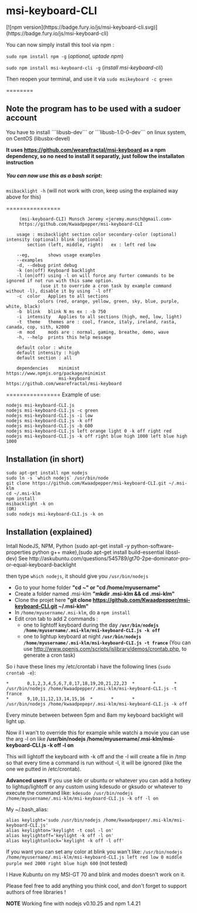 <h1>msi-keyboard-CLI</h1>
[![npm version](https://badge.fury.io/js/msi-keyboard-cli.svg)](https://badge.fury.io/js/msi-keyboard-cli)


You can now simply install this tool via npm :

```sudo npm install npm -g``` (*optional, uptade npm*)

```sudo npm install msi-keyboard-cli -g``` (*install msi-keyboard-cli*)

Then reopen your terminal, and use it via ```sudo msikeyboard -c green```

========
<h2>Note the program has to be used with a sudoer account</h2>
<stong>You have to install ```libusb-dev``` or ```libusb-1.0-0-dev``` on linux system, on CentOS (libusbx-devel) </stong>

**It uses https://github.com/wearefractal/msi-keyboard as a npm dependency, so no need to install it separatly, just follow the installaton instruction**
##### You can now use this as a bash script:
```msibacklight -h```
(will not work with cron, keep using the explained way above for this)

================
```
     (msi-keyboard-CLI) Munsch Jeremy <jeremy.munsch@gmail.com>
     https://github.com/Kwaadpepper/msi-keyboard-CLI

    usage : msibacklight section color secondary-color (optional) intensity (optional) blink (optional)
        section (left, middle, right)   ex : left red low

    --eg,       shows usage examples
    --examples
    -d, --debug print debug
    -k (on|off) Keyboard backlight
    -l (on|off) using -l on will force any furter commands to be ignored if not run with this same option.
             (use it to override a cron task by example command without -l), disable it by using `-l off`
    -c  color   Applies to all sections
            colors (red, orange, yellow, green, sky, blue, purple, white, black)
    -b  blink   blink N ms ex : -b 750
    -i  intensity   Applies to all sections (high, med, low, light)
    -t  theme   themes are : cool, france, italy, ireland, rasta, canada, cop, sith, k2000
    -m  mod     mods are : normal, gaming, breathe, demo, wave
    -h, --help  prints this help message

    default color : white
    default intensity : high
    default section : all

    dependencies    minimist        https://www.npmjs.org/package/minimist
                    msi-keyboard    https://github.com/wearefractal/msi-keyboard
```
================
Example of use:

```
nodejs msi-keyboard-CLI.js
nodejs msi-keyboard-CLI.js -c green
nodejs msi-keyboard-CLI.js -i low
nodejs msi-keyboard-CLI.js -k off
nodejs msi-keyboard-CLI.js -b 600
nodejs msi-keyboard-CLI.js left orange light 0 -k off right red
nodejs msi-keyboard-CLI.js -k off right blue high 1000 left blue high 1000
```


<h2>Installation (in short)</h2>

    sudo apt-get install npm nodejs
    sudo ln -s `which nodejs` /usr/bin/node
    git clone https://github.com/Kwaadpepper/msi-keyboard-CLI.git ~/.msi-klm
    cd ~/.msi-klm
    npm install
    msibacklight -k on
    (OR)
    sudo nodejs msi-keyboard-CLI.js -k on
<h2>Installation (explained)</h2>
Intall NodeJS, NPM, Python (sudo apt-get install -y python-software-properties python g++ make),(sudo apt-get install build-essential libssl-dev)
See http://askubuntu.com/questions/545789/gt70-2pe-dominator-pro-or-equal-keyboard-backlight

then type ```which nodejs```, it should give you ```/usr/bin/nodejs```

- Go to your home folder            <strong>"cd ~" or "cd /home/myusername"</strong>
- Create a folder named .msi-klm    <strong>"mkdir .msi-klm && cd .msi-klm"</strong>
- Clone the projet here             <strong>"git clone https://github.com/Kwaadpepper/msi-keyboard-CLI.git ~/.msi-klm"</strong>
- In ```/home/myusername/.msi-klm```, do a ```npm install```
- Edit cron tab to add 2 commands :
  - one to lightoff keyboard during the day
    <strong>```/usr/bin/nodejs /home/myusername/.msi-klm/msi-keyboard-CLI.js -k off```</strong>
  - one to lightup keyboard at night
    <strong>```/usr/bin/nodejs /home/myusername/.msi-klm/msi-keyboard-CLI.js -t france```</strong>
(You can use http://www.openjs.com/scripts/jslibrary/demos/crontab.php, to generate a cron task)

So i have these lines my /etc/crontab i have the following lines (```sudo crontab -e```):
```
*       0,1,2,3,4,5,6,7,8,17,18,19,20,21,22,23  *       *       *       /usr/bin/nodejs /home/kwaadpepper/.msi-klm/msi-keyboard-CLI.js -t france
*       9,10,11,12,13,14,15,16  *       *       *       /usr/bin/nodejs /home/kwaadpepepr/.msi-klm/msi-keyboard-CLI.js -k off
```

Every minute between between 5pm and 8am my keyboard backlight will light up.

Now il I wan't to override this for example while watchi a movie you can use the arg -l on like
<strong>/usr/bin/nodejs /home/myusername/.msi-klm/msi-keyboard-CLI.js -k off -l on</strong>

This will lightoff the keyboard with -k off and the -l will create a file in /tmp so that every time a command is run without -l, it will be ignored (like the one we putted in /etc/crontab).

<strong>Advanced users</strong>
If you use kde or ubuntu or whatever you can add a hotkey to lightup/lightoff or any custom using kdesudo or gksudo or whatever to execute the command like:
```kdesudo /usr/bin/nodejs /home/myusername/.msi-klm/msi-keyboard-CLI.js -k off -l on```

My ~/.bash_alias:
```
alias keylight='sudo /usr/bin/nodejs /home/kwaadpepper/.msi-klm/msi-keyboard-CLI.js'
alias keylighton='keylight -t cool -l on'
alias keylightoff='keylight -k off -l on'
alias keylightunlock='keylight -k off -l off'
```

If you want you can set any color at blink you wan't like:
```/usr/bin/nodejs /home/myusername/.msi-klm/msi-keyboard-CLI.js left red low 0 middle purple med 2000 right blue high 600```
(not tested)

I Have Kubuntu on my MSI-GT 70 and blink and modes doesn't work on it.

Please feel free to add anything you think cool, and don't forget to support authors of free libraries !

**NOTE**
Working fine with nodejs v0.10.25 and npm 1.4.21
